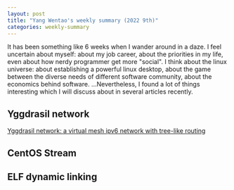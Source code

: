 ```yaml
---
layout: post
title: "Yang Wentao's weekly summary (2022 9th)"
categories: weekly-summary
---
```

<!-- This Source Code Form is subject to the terms of the Mozilla Public
   - License, v. 2.0. If a copy of the MPL was not distributed with this
   - file, You can obtain one at https://mozilla.org/MPL/2.0/. -->
It has been something like 6 weeks when I wander around in a daze. I feel uncertain about myself: about my job career, about the priorities in my life, even about how nerdy programmer get more "social". I think about the linux universe: about establishing a powerful linux desktop, about the game between the diverse needs of different software community, about the economics behind software. …Nevertheless, I found a lot of things interesting which I will discuss about in several articles recently.

## Yggdrasil network
[Yggdrasil network: a virtual mesh ipv6 network with tree-like routing](/2022/03/08/using-yggdrasil-network-virtual-mesh-ipv6-network)

## CentOS Stream

## ELF dynamic linking
